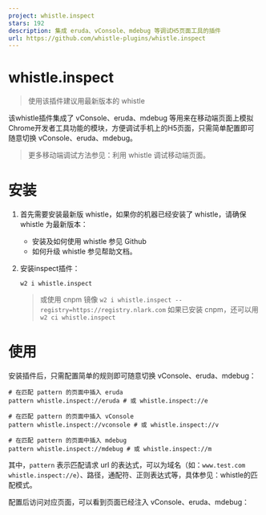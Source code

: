 ```yaml
---
project: whistle.inspect
stars: 192
description: 集成 eruda、vConsole、mdebug 等调试H5页面工具的插件
url: https://github.com/whistle-plugins/whistle.inspect
---
```


whistle.inspect
===============

> 使用该插件建议用最新版本的 whistle

该whistle插件集成了 vConsole、eruda、mdebug 等用来在移动端页面上模拟Chrome开发者工具功能的模块，方便调试手机上的H5页面，只需简单配置即可随意切换 vConsole、eruda、mdebug。

> 更多移动端调试方法参见：利用 whistle 调试移动端页面。

安装
==

1.  首先需要安装最新版 whistle，如果你的机器已经安装了 whistle，请确保 whistle 为最新版本：
    -   安装及如何使用 whistle 参见 Github
    -   如何升级 whistle 参见帮助文档。
2.  安装inspect插件：
    
    ```
    w2 i whistle.inspect
    ```
    
    > 或使用 cnpm 镜像 `w2 i whistle.inspect --registry=https://registry.nlark.com` 如果已安装 cnpm，还可以用 `w2 ci whistle.inspect`
    

使用
==

安装插件后，只需配置简单的规则即可随意切换 vConsole、eruda、mdebug：

```
# 在匹配 pattern 的页面中插入 eruda
pattern whistle.inspect://eruda # 或 whistle.inspect://e

# 在匹配 pattern 的页面中插入 vConsole
pattern whistle.inspect://vconsole # 或 whistle.inspect://v

# 在匹配 pattern 的页面中插入 mdebug
pattern whistle.inspect://mdebug # 或 whistle.inspect://m
```

其中，`pattern` 表示匹配请求 url 的表达式，可以为域名（如：`www.test.com whistle.inspect://e`）、路径，通配符、正则表达式等，具体参见：whistle的匹配模式。

配置后访问对应页面，可以看到页面已经注入 vConsole、eruda、mdebug：
